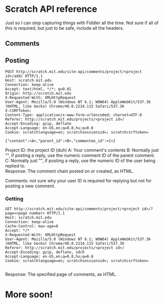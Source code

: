 # Scratch API reference #

Just so I can stop capturing things with Fiddler all the time.
Not sure if all of this is required, but just to be safe, include all the headers.

## Comments ##
## Posting ###
```http
POST http://scratch.mit.edu/site-api/comments/project/<project id>/add/ HTTP/1.1
Host: scratch.mit.edu
Connection: keep-alive
Accept: text/html, */*; q=0.01
Origin: http://scratch.mit.edu
X-Requested-With: XMLHttpRequest
User-Agent: Mozilla/5.0 (Windows NT 6.1; WOW64) AppleWebKit/537.36 (KHTML, like Gecko) Chrome/40.0.2214.115 Safari/537.36
X-CSRFToken: 
Content-Type: application/x-www-form-urlencoded; charset=UTF-8
Referer: http://scratch.mit.edu/projects/<project id>/
Accept-Encoding: gzip, deflate
Accept-Language: en-US,en;q=0.8,hu;q=0.6
Cookie: scratchlanguage=en; scratchsessionsid=; scratchcsrftoken=

{"content":<A>,"parent_id":<B>,"commentee_id":<C>}
```
Project ID: the project ID (duh)
A: Your comment's contents
B: Normally just "", if posting a reply, use the numeric comment ID of the parent comment.  
C: Normally just "", if posting a reply, use the numeric ID of the user being replied to.  
Response: The comment chain posted on or created, as HTML.

Comments: not sure why your user ID is required for replying but not for posting a new comment.

### Getting ###
```http
GET http://scratch.mit.edu/site-api/comments/project/<project id>/?page=<page number> HTTP/1.1
Host: scratch.mit.edu
Connection: keep-alive
Cache-Control: max-age=0
Accept: */*
X-Requested-With: XMLHttpRequest
User-Agent: Mozilla/5.0 (Windows NT 6.1; WOW64) AppleWebKit/537.36 (KHTML, like Gecko) Chrome/40.0.2214.115 Safari/537.36
Referer: http://scratch.mit.edu/projects/<project id>/
Accept-Encoding: gzip, deflate, sdch
Accept-Language: en-US,en;q=0.8,hu;q=0.6
Cookie: scratchlanguage=en; scratchsessionsid=; scratchcsrftoken=


```
Response: The specified page of comments, as HTML.

# More soon! #
